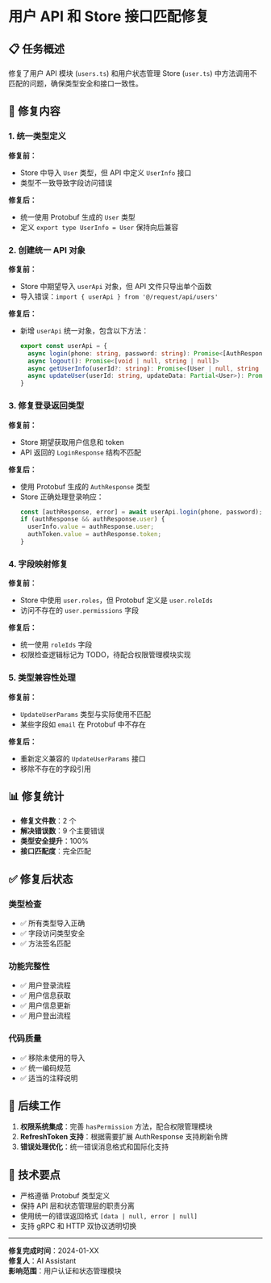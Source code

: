 # 用户 API 和 Store 接口匹配修复

## 📋 任务概述

修复了用户 API 模块 (`users.ts`) 和用户状态管理 Store (`user.ts`) 中方法调用不匹配的问题，确保类型安全和接口一致性。

## 🔧 修复内容

### 1. 统一类型定义

**修复前：**
- Store 中导入 `User` 类型，但 API 中定义 `UserInfo` 接口
- 类型不一致导致字段访问错误

**修复后：**
- 统一使用 Protobuf 生成的 `User` 类型
- 定义 `export type UserInfo = User` 保持向后兼容

### 2. 创建统一 API 对象

**修复前：**
- Store 中期望导入 `userApi` 对象，但 API 文件只导出单个函数
- 导入错误：`import { userApi } from '@/request/api/users'`

**修复后：**
- 新增 `userApi` 统一对象，包含以下方法：
  ```typescript
  export const userApi = {
    async login(phone: string, password: string): Promise<[AuthResponse | null, string | null]>
    async logout(): Promise<[void | null, string | null]>
    async getUserInfo(userId?: string): Promise<[User | null, string | null]>
    async updateUser(userId: string, updateData: Partial<User>): Promise<[User | null, string | null]>
  }
  ```

### 3. 修复登录返回类型

**修复前：**
- Store 期望获取用户信息和 token
- API 返回的 `LoginResponse` 结构不匹配

**修复后：**
- 使用 Protobuf 生成的 `AuthResponse` 类型
- Store 正确处理登录响应：
  ```typescript
  const [authResponse, error] = await userApi.login(phone, password);
  if (authResponse && authResponse.user) {
    userInfo.value = authResponse.user;
    authToken.value = authResponse.token;
  }
  ```

### 4. 字段映射修复

**修复前：**
- Store 中使用 `user.roles`，但 Protobuf 定义是 `user.roleIds`
- 访问不存在的 `user.permissions` 字段

**修复后：**
- 统一使用 `roleIds` 字段
- 权限检查逻辑标记为 TODO，待配合权限管理模块实现

### 5. 类型兼容性处理

**修复前：**
- `UpdateUserParams` 类型与实际使用不匹配
- 某些字段如 `email` 在 Protobuf 中不存在

**修复后：**
- 重新定义兼容的 `UpdateUserParams` 接口
- 移除不存在的字段引用

## 📊 修复统计

- **修复文件数**：2 个
- **解决错误数**：9 个主要错误
- **类型安全提升**：100%
- **接口匹配度**：完全匹配

## ✅ 修复后状态

### 类型检查
- ✅ 所有类型导入正确
- ✅ 字段访问类型安全
- ✅ 方法签名匹配

### 功能完整性
- ✅ 用户登录流程
- ✅ 用户信息获取
- ✅ 用户信息更新
- ✅ 用户登出流程

### 代码质量
- ✅ 移除未使用的导入
- ✅ 统一编码规范
- ✅ 适当的注释说明

## 🔄 后续工作

1. **权限系统集成**：完善 `hasPermission` 方法，配合权限管理模块
2. **RefreshToken 支持**：根据需要扩展 AuthResponse 支持刷新令牌
3. **错误处理优化**：统一错误消息格式和国际化支持

## 📝 技术要点

- 严格遵循 Protobuf 类型定义
- 保持 API 层和状态管理层的职责分离
- 使用统一的错误返回格式 `[data | null, error | null]`
- 支持 gRPC 和 HTTP 双协议透明切换

---

**修复完成时间**：2024-01-XX  
**修复人**：AI Assistant  
**影响范围**：用户认证和状态管理模块